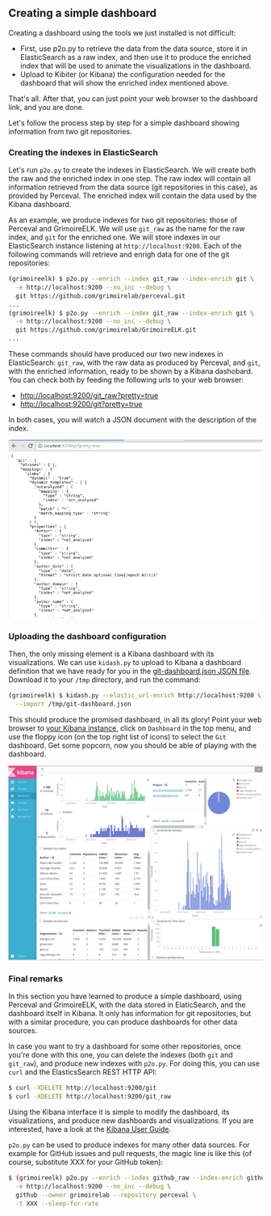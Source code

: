 ## Creating a simple dashboard

Creating a dashboard using the tools we just installed is not difficult:

* First, use p2o.py to retrieve the data from the data source, store it in ElasticSearch as a raw index, and then use it to produce the enriched index that will be used to animate the visualizations in the dashboard.
* Upload to Kibiter (or Kibana) the configuration needed for the dashboard that will show the enriched index mentioned above.

That's all. After that, you can just point your web browser to the dashboard link, and you are done.

Let's follow the process step by step for a simple dashboard showing information from two git repositories.

### Creating the indexes in ElasticSearch

Let's run `p2o.py` to create the indexes in ElasticSearch. We will create both the raw and the enriched index in one step. The raw index will contain all information retrieved from the data source (git repositories in this case), as provided by Perceval. The enriched index will contain the data used by the Kibana dashboard.

As an example, we produce indexes for two git repositories: those of Perceval and GrimoireELK. We will use `git_raw` as the name for the raw index, and `git` for the enriched one. We will store indexes in our ElasticSearch instance listening at `http://localhost:9200`. Each of the following commands will retrieve and enrigh data for one of the git repositories:

```bash
(grimoireelk) $ p2o.py --enrich --index git_raw --index-enrich git \
  -e http://localhost:9200 --no_inc --debug \
  git https://github.com/grimoirelab/perceval.git
...
(grimoireelk) $ p2o.py --enrich --index git_raw --index-enrich git \
  -e http://localhost:9200 --no_inc --debug \
  git https://github.com/grimoirelab/GrimoireELK.git
...
```

These commands should have produced our two new indexes in ElasticSearch: `git_raw`, with the raw data as produced by Perceval, and `git`, with the enriched information, ready to be shown by a Kibana dashobard. You can check both by feeding the following urls to your web browser:

* [http://localhost:9200/git\_raw?pretty=true](http://localhost:9200/git_raw?pretty=true)
* [http://localhost:9200/git?pretty=true](http://localhost:9200/git?pretty=true)

In both cases, you will watch a JSON document with the description of the index.

![](elasticsearch-index.png)

### Uploading the dashboard configuration

Then, the only missing element is a Kibana dashboard with its visualizations. We can use `kidash.py` to upload to Kibana a dashboard definition that we have ready for you in the [git-dashboard.json JSON file](https://raw.githubusercontent.com/jgbarah/GrimoireLab-training/master/grimoireelk/dashboards/git-dashboard.json). Download it to your `/tmp` directory, and run the command:

```bash
(grimoireelk) $ kidash.py --elastic_url-enrich http://localhost:9200 \
  --import /tmp/git-dashboard.json
```

This should produce the promised dashboard, in all its glory! Point your web browser to [your Kibana instance](http://localhost:5601/), click on `Dashboard` in the top menu, and use the floppy icon \(on the top right list of icons\) to select the `Git` dashboard. Get some popcorn, now you should be able of playing with the dashboard.

![](kibana-dashboard.png)

### Final remarks

In this section you have learned to produce a simple dashboard, using Perceval and GrimoireELK, with the data stored in ElaticSearch, and the dashboard itself in Kibana. It only has information for git repositories, but with a similar procedure, you can produce dashboards for other data sources.

In case you want to try a dashboard for some other repositories, once you're done with this one, you can delete the indexes \(both `git` and `git_raw`\), and produce new indexes with `p2o.py`. For doing this, you can use `curl` and the ElasticsSearch REST HTTP API:

```bash
$ curl -XDELETE http://localhost:9200/git
$ curl -XDELETE http://localhost:9200/git_raw
```

Using the Kibana interface it is simple to modify the dashboard, its visualizations, and produce new dashboards and visualizations. If you are interested, have a look at the [Kibana User Guide](https://www.elastic.co/guide/en/kibana/current/).

`p2o.py` can be used to produce indexes for many other data sources. For example for GitHub issues and pull requests, the magic line is like this \(of course, substitute XXX for your GitHub token\):

```bash
$ (grimoireelk) p2o.py --enrich --index github_raw --index-enrich github \
  -e http://localhost:9200 --no_inc --debug \
  github --owner grimoirelab --repository perceval \
  -t XXX --sleep-for-rate
```


